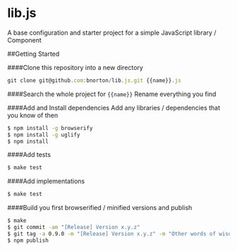 # lib.js

A base configuration and starter project for a simple JavaScript library / Component

##Getting Started

####Clone this repository into a new directory
```javascript
git clone git@github.com:bnorton/lib.js.git {{name}}.js
```

####Search the whole project for `{{name}}`
Rename everything you find

####Add and Install dependencies
Add any libraries / dependencies that you know of then
```bash
$ npm install -g browserify
$ npm install -g uglify
$ npm install
```

####Add tests
```bash
$ make test
```

####Add implementations
```bash
$ make test
```

####Build you first browserified / minified versions and publish
```bash
$ make
$ git commit -am "[Release] Version x.y.z"
$ git tag -a 0.9.0 -m "[Release] Version x.y.z" -m "Other words of wisdom and what has changed"
$ npm publish
```
